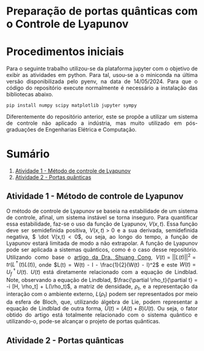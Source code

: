 <div align='justify'>

# Preparação de portas quânticas com o Controle de Lyapunov

# Procedimentos iniciais

Para o seguinte trabalho utilizou-se da plataforma jupyter com o objetivo de exibir as atividades em python. Para tal, usou-se a o miniconda na última versão disponibilizada pelo pyenv, na data de 14/05/2024. Para que o código do repositório execute normalmente é necessário a instalação das bibliotecas abaixo.

```
pip install numpy scipy matplotlib jupyter sympy
```

Diferentemente do repositório anterior, este se propõe a utilizar um sistema de controle não aplicado a indústria, mas muito utilizado em pós-graduações de Engenharias Elétrica e Computação.

# Sumário

1. [Atividade 1 - Método de controle de Lyapunov](#atividade-1---método-de-controle-de-lyapunov)
2. [Atividade 2 - Portas quânticas](#atividade-2---portas-quânticas)

## Atividade 1 - Método de controle de Lyapunov

O método de controle de Lyapunov se baseia na estabilidade de um sistema de controle, afinal, um sistema instável se torna inseguro. Para quantificar essa estabilidade, faz-se o uso da função de Lyapunov, $V(x,t)$. Essa função deve ser semidefinida positiva, $V(x,t) > 0$ e a sua derivada, semidefinida negativa, $ \dot V(x,t) < 0$, ou seja, ao longo do tempo, a função de Lyapunov estará limitada de modo a não extrapolar. 
A função de Lyapunov pode ser aplicada a sistemas quânticos, como é o caso desse repositório. Utilizando como base o [artigo da Dra. Shuang Cong](https://ieeexplore.ieee.org/document/8332145), $V(t) = ||L(t)||^2 = tr(L^\dagger(t)L(t))$, onde $L(t) = W(t) - I - \frac{1}{2}(W(t) - I)^2$ e este $W(t) = U_f^\dagger U(t)$.
$U(t)$ está diretamente relacionado com a equação de Lindblad. Note, observando a equação de Lindblad, $\frac{\partial \rho_t}{\partial t} = -i [H, \rho_t] + L(\rho_t)$, a matriz de densidade, $\rho_t$, e a representação da interação com o ambiente externo, $L(\rho_t)$ podem ser representados por meio da esfera de Bloch, que, utilizando álgebra de Lie, podem representar a equação de Lindblad de outra forma, $\dot U(t) = (A(t)+B)U(t)$. Ou seja, o fator obtido do artigo está totalmente relacionado com o sistema quântico e utilizando-o, pode-se alcançar o projeto de portas quânticas.

## Atividade 2 - Portas quânticas

<div>
